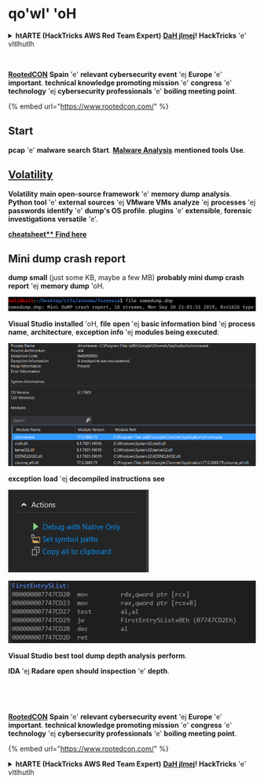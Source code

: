 # qo'wI' 'oH

<details>

<summary><strong>htARTE (HackTricks AWS Red Team Expert)</strong> <a href="https://training.hacktricks.xyz/courses/arte"><strong>DaH jImej</strong></a><strong>! HackTricks</strong> 'e' vItlhutlh</summary>

* **cybersecurity company** 'oH? **HackTricks** vItlhutlh **company** advertise **chavmoH**? 'ej **PEASS latest version** **download** 'ej **HackTricks PDF** **access** vItlhutlh? [**SUBSCRIPTION PLANS**](https://github.com/sponsors/carlospolop) **qaStaHvIS**!
* [**The PEASS Family**](https://opensea.io/collection/the-peass-family) **Discover**, **exclusive NFTs** [**The PEASS Family**](https://opensea.io/collection/the-peass-family) **collection**
* [**official PEASS & HackTricks swag**](https://peass.creator-spring.com) **Get**
* **Join** [**💬**](https://emojipedia.org/speech-balloon/) [**Discord group**](https://discord.gg/hRep4RUj7f) **telegram group** [**follow**] **Twitter** 🐦[**@carlospolopm**](https://twitter.com/hacktricks_live)**.**
* **Share** hacking tricks **hacktricks repo** 'ej [hacktricks-cloud repo](https://github.com/carlospolop/hacktricks-cloud) **submit** PRs.

</details>

<figure><img src="https://files.gitbook.com/v0/b/gitbook-x-prod.appspot.com/o/spaces%2F-L_2uGJGU7AVNRcqRvEi%2Fuploads%2FelPCTwoecVdnsfjxCZtN%2Fimage.png?alt=media&#x26;token=9ee4ff3e-92dc-471c-abfe-1c25e446a6ed" alt=""><figcaption></figcaption></figure>

[**RootedCON**](https://www.rootedcon.com/) **Spain** 'e' **relevant cybersecurity event** 'ej **Europe** 'e' **important**. **technical knowledge promoting mission** 'e' **congress** 'e' **technology** 'ej **cybersecurity professionals** 'e' **boiling meeting point**.

{% embed url="https://www.rootedcon.com/" %}

## Start

**pcap** 'e' **malware** **search** **Start**. [**Malware Analysis**](../malware-analysis.md) **mentioned tools** **Use**.

## [Volatility](../../../generic-methodologies-and-resources/basic-forensic-methodology/memory-dump-analysis/volatility-cheatsheet.md)

**Volatility** **main open-source framework** 'e' **memory dump analysis**. **Python tool** 'e' **external sources** 'ej **VMware VMs** **analyze** 'ej **processes** 'ej **passwords** **identify** 'e' **dump's OS profile**. **plugins** 'e' **extensible**, **forensic investigations** **versatile** 'e'.

**[cheatsheet** **Find here**](../../../generic-methodologies-and-resources/basic-forensic-methodology/memory-dump-analysis/volatility-cheatsheet.md)**

## Mini dump crash report

**dump** **small** (just some KB, maybe a few MB) **probably mini dump crash report** 'ej **memory dump** 'oH.

![](<../../../.gitbook/assets/image (216).png>)

**Visual Studio** **installed** 'oH, **file** **open** 'ej **basic information** **bind** 'ej **process name**, **architecture**, **exception info** 'ej **modules being executed**:

![](<../../../.gitbook/assets/image (217).png>)

**exception** **load** 'ej **decompiled instructions** **see**

![](<../../../.gitbook/assets/image (219).png>)

![](<../../../.gitbook/assets/image (218) (1).png>)

**Visual Studio** **best tool** **dump depth analysis** **perform**.

**IDA** 'ej **Radare** **open** **should** **inspection** 'e' **depth**.

​

<figure><img src="https://files.gitbook.com/v0/b/gitbook-x-prod.appspot.com/o/spaces%2F-L_2uGJGU7AVNRcqRvEi%2Fuploads%2FelPCTwoecVdnsfjxCZtN%2Fimage.png?alt=media&#x26;token=9ee4ff3e-92dc-471c-abfe-1c25e446a6ed" alt=""><figcaption></figcaption></figure>

[**RootedCON**](https://www.rootedcon.com/) **Spain** 'e' **relevant cybersecurity event** 'ej **Europe** 'e' **important**. **technical knowledge promoting mission** 'e' **congress** 'e' **technology** 'ej **cybersecurity professionals** 'e' **boiling meeting point**.

{% embed url="https://www.rootedcon.com/" %}

<details>

<summary><strong>htARTE (HackTricks AWS Red Team Expert)</strong> <a href="https://training.hacktricks.xyz/courses/arte"><strong>DaH jImej</strong></a><strong>! HackTricks</strong> 'e' vItlhutlh</summary>

* **cybersecurity company** 'oH? **HackTricks** vItlhutlh **company** advertise **chavmoH**? 'ej **PEASS latest version** **download** 'ej **HackTricks PDF** **access** vItlhutlh? [**SUBSCRIPTION PLANS**](https://github.com/sponsors/carlospolop) **qaStaHvIS**!
* [**The PEASS Family**](https://opensea.io/collection/the-peass-family) **Discover**, **exclusive NFTs** [**The PEASS Family**](https://opensea.io/collection/the-peass-family) **collection**
* [**official PEASS & HackTricks swag**](https://peass.creator-spring.com) **Get**
* **Join** [**💬**](https://emojipedia.org/speech-balloon/) [**Discord group**](https://discord.gg/hRep4RUj7f) **telegram group** [**follow**] **Twitter** 🐦[**@carlospolopm**](https://twitter.com/hacktricks_live)**.**
* **Share** hacking tricks **hacktricks repo** 'ej [hacktricks-cloud repo](https://github.com/carlospolop/hacktricks-cloud) **submit** PRs.

</details>
